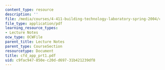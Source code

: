 ```yaml
---
content_type: resource
description: ''
file: /media/courses/4-411-building-technology-laboratory-spring-2004/c9fac947850ec20dd69731b421239df8_cfd_app_prt1.pdf
file_type: application/pdf
learning_resource_types:
- Lecture Notes
ocw_type: OCWFile
parent_title: Lecture Notes
parent_type: CourseSection
resourcetype: Document
title: cfd_app_prt1.pdf
uid: c9fac947-850e-c20d-d697-31b421239df8
---
```

